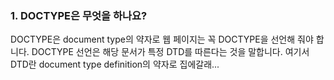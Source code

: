 ### 1. DOCTYPE은 무엇을 하나요?

DOCTYPE은 document type의 약자로 웹 페이지는 꼭 DOCTYPE을 선언해 줘야 합니다.
DOCTYPE 선언은 해당 문서가 특정 DTD를 따른다는 것을 말합니다.
여기서 DTD란 document type definition의 약자로 집에갈래...
